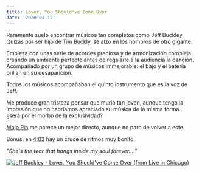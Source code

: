 ```yaml
---
title: Lover, You Should've Come Over
date: '2020-01-12'
---
```


Raramente suelo encontrar músicos tan completos como Jeff Buckley. Quizás por ser hijo de [Tim Buckly](https://en.wikipedia.org/wiki/Tim_Buckley), se alzó en los hombros de otro gigante.

Empieza con unas serie de acordes preciosa y de armonización compleja creando un ambiente perfecto antes de regalarle a la audiencia la canción. Acompañado por un grupo de músicos immejorable: el bajo y el batería brillan en su desaparición.

Todos los músicos acompañaban el quinto instrumento que es la voz de Jeff.

Me produce gran tristeza pensar que murió tan joven, aunque tengo la impresión que no habríamos apreciado su música de la misma forma... ¿será por el morbo de la exclusividad?

[Mojo Pin](https://www.youtube.com/watch?v=cU7GNlfMKhU) me parece un mejor directo, aunque no paro de volver a este.

Bonus: en [4:03](https://youtu.be/vLHcHWDvgfQ?t=243) hay un cruce de ritmos muy bonito.

*"She's the tear that hangs inside my soul forever...."*

<a href="https://www.youtube.com/watch?v=vLHcHWDvgfQ"><img src="https://img.youtube.com/vi/vLHcHWDvgfQ/0.jpg" alt="Jeff Buckley - Lover, You Should've Come Over (from Live in Chicago)
"></a>